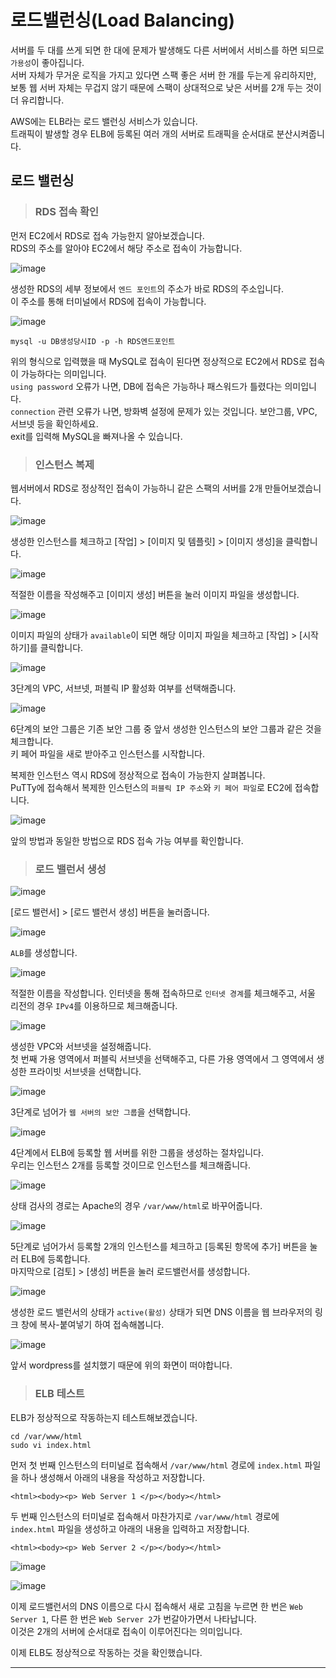 # 로드밸런싱(Load Balancing)

서버를 두 대를 쓰게 되면 한 대에 문제가 발생해도 다른 서버에서 서비스를 하면 되므로 `가용성`이 좋아집니다.   
서버 자체가 무거운 로직을 가지고 있다면 스팩 좋은 서버 한 개를 두는게 유리하지만,   
보통 웹 서버 자체는 무겁지 않기 때문에 스팩이 상대적으로 낮은 서버를 2개 두는 것이 더 유리합니다.

AWS에는 ELB라는 로드 밸런싱 서비스가 있습니다.   
트래픽이 발생할 경우 ELB에 등록된 여러 개의 서버로 트래픽을 순서대로 분산시켜줍니다.

## 로드 밸런싱

> <h3>RDS 접속 확인</h3>

먼저 EC2에서 RDS로 접속 가능한지 알아보겠습니다.   
RDS의 주소를 알아야 EC2에서 해당 주소로 접속이 가능합니다.

![image](https://user-images.githubusercontent.com/43658658/134855333-aef141cd-a84e-48e3-9977-2a6e951a8e74.png)

생성한 RDS의 세부 정보에서 `엔드 포인트`의 주소가 바로 RDS의 주소입니다.   
이 주소를 통해 터미널에서 RDS에 접속이 가능합니다.

![image](https://user-images.githubusercontent.com/43658658/134855457-61bb8eeb-1bd0-4a36-b3a6-823b90bef543.png)

```
mysql -u DB생성당시ID -p -h RDS엔드포인트
```

위의 형식으로 입력했을 때 MySQL로 접속이 된다면 정상적으로 EC2에서 RDS로 접속이 가능하다는 의미입니다.   
`using password` 오류가 나면, DB에 접속은 가능하나 패스워드가 틀렸다는 의미입니다.   
`connection` 관련 오류가 나면, 방화벽 설정에 문제가 있는 것입니다.   보안그룹, VPC, 서브넷 등을 확인하세요.   
exit를 입력해 MySQL을 빠져나올 수 있습니다.

> <h3>인스턴스 복제</h3>

웹서버에서 RDS로 정상적인 접속이 가능하니 같은 스팩의 서버를 2개 만들어보겠습니다.

![image](https://user-images.githubusercontent.com/43658658/134856176-ed3bdea4-b6e0-4dcc-8f24-fc3654bd3d20.png)

생성한 인스턴스를 체크하고 [작업] > [이미지 및 템플릿] > [이미지 생성]을 클릭합니다.

![image](https://user-images.githubusercontent.com/43658658/134856527-687c1573-7cde-41c2-868e-216c9cb72c88.png)

적절한 이름을 작성해주고 [이미지 생성] 버튼을 눌러 이미지 파일을 생성합니다.

![image](https://user-images.githubusercontent.com/43658658/134858797-6b5d415d-1c59-4352-9007-67d9b2704acb.png)

이미지 파일의 상태가 `available`이 되면 해당 이미지 파일을 체크하고 [작업] > [시작하기]를 클릭합니다.

![image](https://user-images.githubusercontent.com/43658658/134859006-c1c43643-f7cc-4c0d-b435-a2abb905a25b.png)

3단계의 VPC, 서브넷, 퍼블릭 IP 활성화 여부를 선택해줍니다.

![image](https://user-images.githubusercontent.com/43658658/134859102-239ee83d-421a-432b-9b0b-cb1ea1b3d5ce.png)

6단계의 보안 그룹은 기존 보안 그룹 중 앞서 생성한 인스턴스의 보안 그룹과 같은 것을 체크합니다.   
키 페어 파일을 새로 받아주고 인스턴스를 시작합니다.

복제한 인스턴스 역시 RDS에 정상적으로 접속이 가능한지 살펴봅니다.   
PuTTy에 접속해서 복제한 인스턴스의 `퍼블릭 IP 주소`와 `키 페어 파일`로 EC2에 접속합니다.   

![image](https://user-images.githubusercontent.com/43658658/134859684-15df55bb-6760-4709-a8f1-7986f225f217.png)

앞의 방법과 동일한 방법으로 RDS 접속 가능 여부를 확인합니다.

> <h3>로드 밸런서 생성</h3>

![image](https://user-images.githubusercontent.com/43658658/134860506-3d013258-cd86-4350-aa11-3560e0c3bd2c.png)

[로드 밸런서] > [로드 밸런서 생성] 버튼을 눌러줍니다.

![image](https://user-images.githubusercontent.com/43658658/134860658-3a35bb5c-554b-4c57-af2f-398c3f499f27.png)

`ALB`를 생성합니다.

![image](https://user-images.githubusercontent.com/43658658/134861117-e09e4e9e-4da7-4e39-ab4d-0f3dc8f3b455.png)

적절한 이름을 작성합니다.
인터넷을 통해 접속하므로 `인터넷 경계`를 체크해주고, 서울 리전의 경우 `IPv4`를 이용하므로 체크해줍니다.

![image](https://user-images.githubusercontent.com/43658658/134861446-935b3c3e-d570-4db7-81d5-91b8ee7100dc.png)

생성한 VPC와 서브넷을 설정해줍니다.   
첫 번째 가용 영역에서 퍼블릭 서브넷을 선택해주고, 다른 가용 영역에서 그 영역에서 생성한 프라이빗 서브넷을 선택합니다.

![image](https://user-images.githubusercontent.com/43658658/134861740-6cb52387-96e2-4bb3-b52c-36bb2a027172.png)

3단계로 넘어가 `웹 서버의 보안 그룹`을 선택합니다.

![image](https://user-images.githubusercontent.com/43658658/134862579-d34f0080-c418-466a-a610-90a3863011bc.png)

4단계에서 ELB에 등록할 웹 서버를 위한 그룹을 생성하는 절차입니다.   
우리는 인스턴스 2개를 등록할 것이므로 인스턴스를 체크해줍니다.

![image](https://user-images.githubusercontent.com/43658658/134862961-09287f21-6a38-4eff-b97b-f6729626ee9e.png)

상태 검사의 경로는 Apache의 경우 `/var/www/html`로 바꾸어줍니다.

![image](https://user-images.githubusercontent.com/43658658/134863129-4a75398c-9225-4c25-9b53-9f90c14a48e1.png)

5단계로 넘어가서 등록할 2개의 인스턴스를 체크하고 [등록된 항목에 추가] 버튼을 눌러 ELB에 등록합니다.   
마지막으로 [검토] > [생성] 버튼을 눌러 로드밸런서를 생성합니다.

![image](https://user-images.githubusercontent.com/43658658/134864050-caaae289-1566-42a1-94b2-2a7e1b40a77c.png)

생성한 로드 밸런서의 상태가 `active(활성)` 상태가 되면 DNS 이름을 웹 브라우저의 링크 창에 복사-붙여넣기 하여 접속해봅니다.

![image](https://user-images.githubusercontent.com/43658658/134864265-bd140e7c-d178-42c4-8365-e22da8cd99ad.png)

앞서 wordpress를 설치했기 때문에 위의 화면이 떠야합니다.

> <h3>ELB 테스트</h3>

ELB가 정상적으로 작동하는지 테스트해보겠습니다.

```
cd /var/www/html
sudo vi index.html
```

먼저 첫 번째 인스턴스의 터미널로 접속해서 `/var/www/html` 경로에 `index.html` 파일을 하나 생성해서 아래의 내용을 작성하고 저장합니다.

```
<html><body><p> Web Server 1 </p></body></html>
```

두 번째 인스턴스의 터미널로 접속해서 마찬가지로 `/var/www/html` 경로에 `index.html` 파일을 생성하고 아래의 내용을 입력하고 저장합니다.

```
<html><body><p> Web Server 2 </p></body></html>
```

![image](https://user-images.githubusercontent.com/43658658/134865527-b593573e-a118-467e-979b-44d94fe7fb6e.png)

![image](https://user-images.githubusercontent.com/43658658/134865621-c8091d22-6daf-43d2-92c8-2f75b4e1d65f.png)

이제 로드밸런서의 DNS 이름으로 다시 접속해서 새로 고침을 누르면 한 번은 `Web Server 1`, 다른 한 번은 `Web Server 2`가 번갈아가면서 나타납니다.   
이것은 2개의 서버에 순서대로 접속이 이루어진다는 의미입니다.

이제 ELB도 정상적으로 작동하는 것을 확인했습니다.

---
